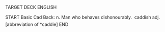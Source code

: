 TARGET DECK
ENGLISH

START
Basic
Cad
Back: n. Man who behaves dishonourably.  caddish adj. [abbreviation of *caddie]
END

